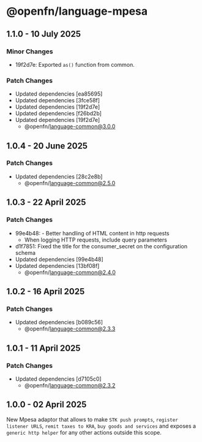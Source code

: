 # @openfn/language-mpesa

## 1.1.0 - 10 July 2025

### Minor Changes

- 19f2d7e: Exported `as()` function from common.

### Patch Changes

- Updated dependencies \[ea85695]
- Updated dependencies \[3fce58f]
- Updated dependencies \[19f2d7e]
- Updated dependencies \[f26bd2b]
- Updated dependencies \[19f2d7e]
  - @openfn/language-common@3.0.0

## 1.0.4 - 20 June 2025

### Patch Changes

- Updated dependencies \[28c2e8b]
  - @openfn/language-common@2.5.0

## 1.0.3 - 22 April 2025

### Patch Changes

- 99e4b48: - Better handling of HTML content in http requests
  - When logging HTTP requests, include query parameters
- d1f7851: Fixed the title for the consumer\_secret on the configuration schema
- Updated dependencies \[99e4b48]
- Updated dependencies \[13bf08f]
  - @openfn/language-common@2.4.0

## 1.0.2 - 16 April 2025

### Patch Changes

- Updated dependencies \[b089c56]
  - @openfn/language-common@2.3.3

## 1.0.1 - 11 April 2025

### Patch Changes

- Updated dependencies \[d7105c0]
  - @openfn/language-common@2.3.2

## 1.0.0 - 02 April 2025

New Mpesa adaptor that allows to make `STK push prompts`,
`register listener URLS`, `remit taxes to KRA`, `buy goods and services` and
exposes a `generic http helper` for any other actions outside this scope.
